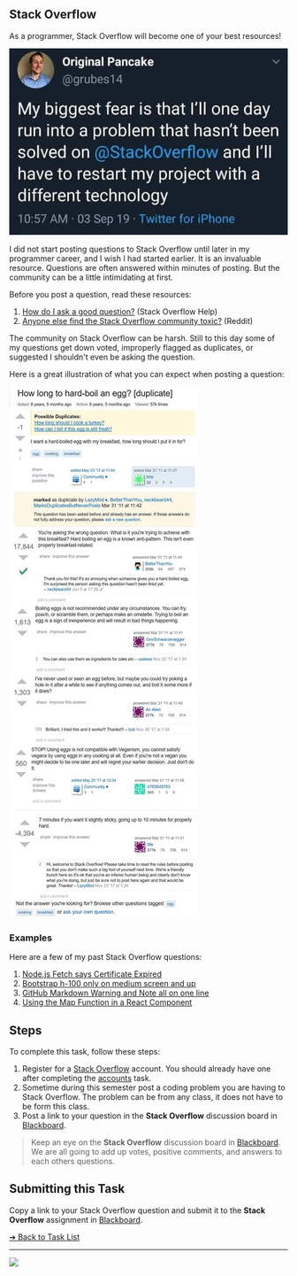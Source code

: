 <style>@import url("//readme.codeadam.ca/readme.css");</style>

## Stack Overflow

As a programmer, Stack Overflow will become one of your best resources!

![Stack Overflow](images/meme-restart.jpeg)

I did not start posting questions to Stack Overflow until later in my programmer career, and I wish I had started earlier. It is an invaluable resource. Questions are often answered within minutes of posting. But the community can be a little intimidating at first.

Before you post a question, read these resources:

1. [How do I ask a good question?](https://stackoverflow.com/help/how-to-ask) (Stack Overflow Help)
2. [Anyone else find the Stack Overflow community toxic?](https://www.reddit.com/r/webdev/comments/7szv7i/anyone_else_find_the_stack_overflow_community/) (Reddit)

The community on Stack Overflow can be harsh. Still to this day some of my questions get down voted, improperly flagged as duplicates, or suggested I shouldn't even be asking the question.

Here is a great illustration of what you can expect when posting a question:

![How to Hard Boil and Egg](images/meme-egg.jpeg)

### Examples

Here are a few of my past Stack Overflow questions:

1. [Node.js Fetch says Certificate Expired](https://stackoverflow.com/questions/69455385/node-js-fetch-says-certificate-expired)
2. [Bootstrap h-100 only on medium screen and up](https://stackoverflow.com/questions/66582657/bootstrap-h-100-only-on-medium-screen-and-up)
3. [GitHub Markdown Warning and Note all on one line](https://stackoverflow.com/questions/75777321/github-markdown-warning-and-note-all-on-one-line)
4. [Using the Map Function in a React Component](https://stackoverflow.com/questions/69326936/using-the-map-function-in-a-react-component)

## Steps

To complete this task, follow these steps:

1. Register for a [Stack Overflow](https://stackoverflow.com) account. You should already have one after completing the [accounts](accounts) task.
2. Sometime during this semester post a coding problem you are having to Stack Overflow. The problem can be from any class, it does not have to be form this class.
3. Post a link to your question in the **Stack Overflow** discussion board in [Blackboard](https://learn.humber.ca/).

> Keep an eye on the **Stack Overflow** discussion board in [Blackboard](https://learn.humber.ca/). We are all going to add up votes, positive comments, and answers to each others questions.

## Submitting this Task

Copy a link to your Stack Overflow question and submit it to the **Stack Overflow** assignment in [Blackboard](https://learn.humber.ca/).

[&#10132; Back to Task List](/)

---

<a href="https://brickmmo.com">
<img src="https://cdn.brickmmo.com/images@1.0.0/brickmmo-logo-coloured-horizontal.png" width="200">
</a>

<script src="https://cdn.brickmmo.com/bar@1.0.0/bar.js"></script>

